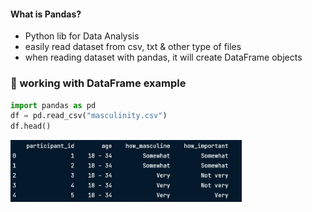 #### What is Pandas?
- Python lib for Data Analysis
- easily read dataset from csv, txt & other type of files
- when reading dataset with pandas, it will create DataFrame objects

### 📍 working with DataFrame example
```python
import pandas as pd
df = pd.read_csv("masculinity.csv")
df.head()
```
<left>
  <img src="read_csv_example.JPG" alt="read csv example" width="370">
</left>


